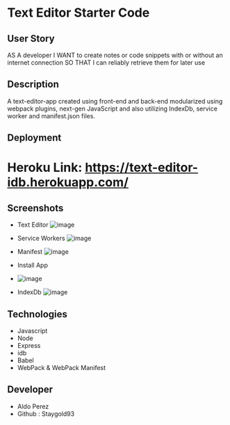 # Text Editor Starter Code

## User Story
AS A developer
I WANT to create notes or code snippets with or without an internet connection
SO THAT I can reliably retrieve them for later use

## Description 
A text-editor-app created using front-end and back-end modularized using webpack plugins, next-gen JavaScript
and also utilizing IndexDb, service worker and manifest.json files. 

## Deployment 
# Heroku Link: https://text-editor-idb.herokuapp.com/


## Screenshots 
 * Text Editor
![image](https://user-images.githubusercontent.com/112224915/224814068-96e9684d-b6ee-4bba-bfa6-7f7beffce6bc.png)

* Service Workers
![image](https://user-images.githubusercontent.com/112224915/224815585-d703a5f5-278d-47d9-b48a-e5a2df8b24ac.png)

* Manifest
![image](https://user-images.githubusercontent.com/112224915/224815857-afe1e74d-01e9-4663-a74b-5619c23c4589.png)

* Install App 
* ![image](https://user-images.githubusercontent.com/112224915/224816011-a24ff2af-cf12-4881-a091-8b623b596439.png)

* IndexDb
![image](https://user-images.githubusercontent.com/112224915/224816928-54b4dee6-53bc-4c2e-8883-495278c1c2f9.png)

## Technologies 
* Javascript
* Node 
* Express
* idb
* Babel 
* WebPack & WebPack Manifest

## Developer
* Aldo Perez 
* Github : Staygold93




